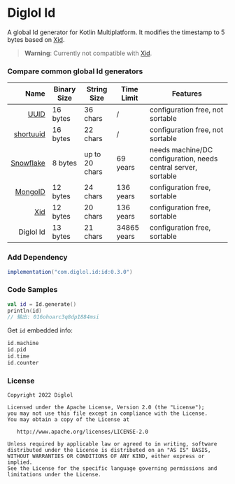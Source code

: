 # Diglol Id

A global Id generator for Kotlin Multiplatform. It modifies the timestamp to 5 bytes based on [Xid].

> **Warning**: Currently not compatible with [Xid].

### Compare common global Id generators

|        Name | Binary Size | String Size    | Time Limit  | Features                                                       |
|------------:|-------------|----------------|-------------|----------------------------------------------------------------|
|      [UUID] | 16 bytes    | 36 chars       | /           | configuration free, not sortable                               |
| [shortuuid] | 16 bytes    | 22 chars       | /           | configuration free, not sortable                               |
| [Snowflake] | 8 bytes     | up to 20 chars | 69 years    | needs machine/DC configuration, needs central server, sortable |
|   [MongoID] | 12 bytes    | 24 chars       | 136 years   | configuration free, sortable                                   |
|       [Xid] | 12 bytes    | 20 chars       | 136 years   | configuration free, sortable                                   |
|   Diglol Id | 13 bytes    | 21 chars       | 34865 years | configuration free, sortable                                   |

### Add Dependency

```gradle
implementation("com.diglol.id:id:0.3.0")
```

### Code Samples

```kotlin
val id = Id.generate()
println(id)
// 输出: 016ohoarc3q8dp1884msi
```

Get `id` embedded info:

```kotlin
id.machine
id.pid
id.time
id.counter
```

### License

    Copyright 2022 Diglol

    Licensed under the Apache License, Version 2.0 (the "License");
    you may not use this file except in compliance with the License.
    You may obtain a copy of the License at

       http://www.apache.org/licenses/LICENSE-2.0

    Unless required by applicable law or agreed to in writing, software
    distributed under the License is distributed on an "AS IS" BASIS,
    WITHOUT WARRANTIES OR CONDITIONS OF ANY KIND, either express or implied.
    See the License for the specific language governing permissions and
    limitations under the License.

[UUID]: https://en.wikipedia.org/wiki/Universally_unique_identifier
[shortuuid]: https://github.com/stochastic-technologies/shortuuid
[Snowflake]: https://blog.twitter.com/2010/announcing-snowflake
[MongoID]: https://docs.mongodb.org/manual/reference/object-id/
[Xid]: https://github.com/rs/xid
